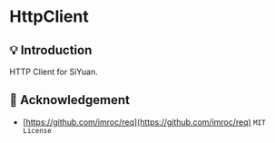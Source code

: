 # HttpClient

## 💡 Introduction

HTTP Client for SiYuan.

## 🙏 Acknowledgement

* [https://github.com/imroc/req](https://github.com/imroc/req) `MIT License`
